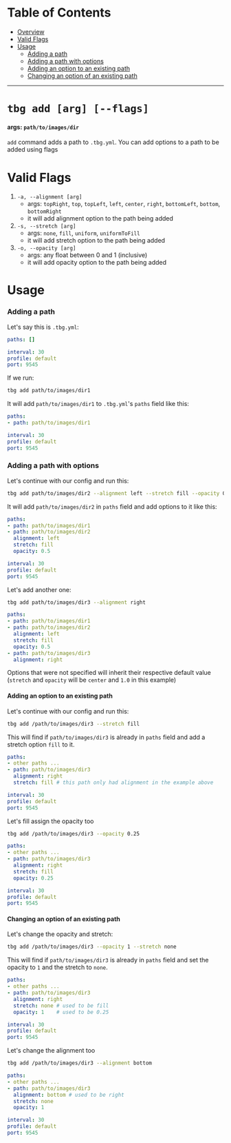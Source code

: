 # Table of Contents
- [Overview](#tbg-add-[arg])
- [Valid Flags](#valid-flags)
- [Usage](#Usage)
    - [Adding a path](#adding-a-path)
    - [Adding a path with options](#adding-a-path-with-options)
    - [Adding an option to an existing path](#adding-an-option-to-an-existing-path)
    - [Changing an option of an existing path](#changing-an-option-of-an-existing-path)
---

# `tbg add [arg] [--flags]`
#### args: `path/to/images/dir`
`add` command adds a path to `.tbg.yml`.
You can add options to a path to be added using flags

# Valid Flags
1. `-a, --alignment [arg]`
    - args: `topRight`, `top`, `topLeft`, `left`, `center`, `right`, `bottomLeft`, `bottom`, `bottomRight`
    - it will add alignment option to the path being added
2. `-s, --stretch [arg]`
    - args: `none`, `fill`, `uniform`, `uniformToFill`
    - it will add stretch option to the path being added
3. `-o, --opacity [arg]`
    - args: any float between 0 and 1 (inclusive)
    - it will add opacity option to the path being added

# Usage
### Adding a path
Let's say this is `.tbg.yml`:
```yml
paths: []

interval: 30
profile: default
port: 9545
```
If we run:
```bash
tbg add path/to/images/dir1
```
It will add `path/to/images/dir1` to `.tbg.yml`'s `paths` field
like this:
```yml
paths:
- path: path/to/images/dir1

interval: 30
profile: default
port: 9545
```
### Adding a path with options
Let's continue with our config and run this:
```bash
tbg add path/to/images/dir2 --alignment left --stretch fill --opacity 0.5
```
It will add `path/to/images/dir2` in `paths` field and add options to it like this:
```yml
paths:
- path: path/to/images/dir1
- path: path/to/images/dir2 
  alignment: left
  stretch: fill
  opacity: 0.5

interval: 30
profile: default
port: 9545
```
Let's add another one:
```bash
tbg add path/to/images/dir3 --alignment right
```
```yml
paths:
- path: path/to/images/dir1
- path: path/to/images/dir2 
  alignment: left
  stretch: fill
  opacity: 0.5
- path: path/to/images/dir3
  alignment: right
```
Options that were not specified will inherit their respective default value
(`stretch` and `opacity` will be `center` and `1.0` in this example)

#### Adding an option to an existing path
Let's continue with our config and run this:
```bash
tbg add /path/to/images/dir3 --stretch fill
```
This will find if `path/to/images/dir3` is already in `paths` field and add a
stretch option `fill` to it.
```yml
paths:
- other paths ...
- path: path/to/images/dir3
  alignment: right
  stretch: fill # this path only had alignment in the example above

interval: 30
profile: default
port: 9545
```
Let's fill assign the opacity too
```bash
tbg add /path/to/images/dir3 --opacity 0.25
```
```yml
paths:
- other paths ...
- path: path/to/images/dir3
  alignment: right
  stretch: fill
  opacity: 0.25

interval: 30
profile: default
port: 9545
```
#### Changing an option of an existing path
Let's change the opacity and stretch:
```bash
tbg add /path/to/images/dir3 --opacity 1 --stretch none
```
This will find if `path/to/images/dir3` is already in `paths` field and set
the opacity to `1` and the stretch to `none`.
```yml
paths:
- other paths ...
- path: path/to/images/dir3
  alignment: right
  stretch: none # used to be fill
  opacity: 1    # used to be 0.25

interval: 30
profile: default
port: 9545
```
Let's change the alignment too
```bash
tbg add /path/to/images/dir3 --alignment bottom
```
```yml
paths:
- other paths ...
- path: path/to/images/dir3
  alignment: bottom # used to be right
  stretch: none 
  opacity: 1

interval: 30
profile: default
port: 9545
```
